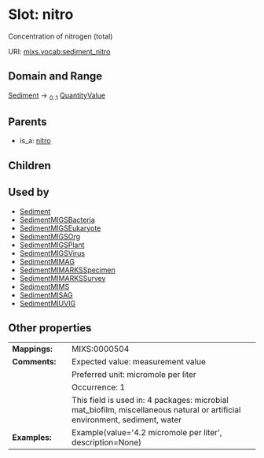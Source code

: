 
# Slot: nitro


Concentration of nitrogen (total)

URI: [mixs.vocab:sediment_nitro](https://w3id.org/mixs/vocab/sediment_nitro)


## Domain and Range

[Sediment](Sediment.md) &#8594;  <sub>0..1</sub> [QuantityValue](QuantityValue.md)

## Parents

 *  is_a: [nitro](nitro.md)

## Children


## Used by

 * [Sediment](Sediment.md)
 * [SedimentMIGSBacteria](SedimentMIGSBacteria.md)
 * [SedimentMIGSEukaryote](SedimentMIGSEukaryote.md)
 * [SedimentMIGSOrg](SedimentMIGSOrg.md)
 * [SedimentMIGSPlant](SedimentMIGSPlant.md)
 * [SedimentMIGSVirus](SedimentMIGSVirus.md)
 * [SedimentMIMAG](SedimentMIMAG.md)
 * [SedimentMIMARKSSpecimen](SedimentMIMARKSSpecimen.md)
 * [SedimentMIMARKSSurvey](SedimentMIMARKSSurvey.md)
 * [SedimentMIMS](SedimentMIMS.md)
 * [SedimentMISAG](SedimentMISAG.md)
 * [SedimentMIUVIG](SedimentMIUVIG.md)

## Other properties

|  |  |  |
| --- | --- | --- |
| **Mappings:** | | MIXS:0000504 |
| **Comments:** | | Expected value: measurement value |
|  | | Preferred unit: micromole per liter |
|  | | Occurrence: 1 |
|  | | This field is used in: 4 packages: microbial mat_biofilm, miscellaneous natural or artificial environment, sediment, water |
| **Examples:** | | Example(value='4.2 micromole per liter', description=None) |

